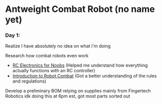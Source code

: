 # Antweight Combat Robot (no name yet)

### Day 1:
Realize I have absolutely no idea on what i'm doing

Research how combat robots even work 
 - [RC Electronics for Noobs](https://www.youtube.com/watch?v=j61Q3e8AFR4) (Helped me understand how everything actually functions with an RC controller)
 - [Introduction to Robot Combat](https://www.youtube.com/watch?v=-fyxuHzDUaY) (Got a better understanding of the rules and regulations)

Develop a preliminary BOM relying on supplies mainly from Fingertech Robotics
idk doing this at 6pm est, got most parts sorted out
